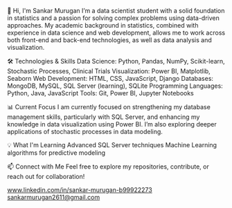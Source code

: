 👋 Hi, I'm Sankar Murugan
I’m a data scientist student with a solid foundation in statistics and a passion for solving complex problems using data-driven approaches. My academic background in statistics, combined with experience in data science and web development, allows me to work across both front-end and back-end technologies, as well as data analysis and visualization.

🛠️ Technologies & Skills
Data Science: Python, Pandas, NumPy, Scikit-learn, Stochastic Processes, Clinical Trials
Visualization: Power BI, Matplotlib, Seaborn
Web Development: HTML, CSS, JavaScript, Django
Databases: MongoDB, MySQL, SQL Server (learning), SQLite
Programming Languages: Python, Java, JavaScript
Tools: Git, Power BI, Jupyter Notebooks

📊 Current Focus
I am currently focused on strengthening my database management skills, particularly with SQL Server, and enhancing my knowledge in data visualization using Power BI. I’m also exploring deeper applications of stochastic processes in data modeling.

💡 What I'm Learning
Advanced SQL Server techniques
Machine Learning algorithms for predictive modeling

📫 Connect with Me
Feel free to explore my repositories, contribute, or reach out for collaboration!


www.linkedin.com/in/sankar-murugan-b99922273
sankarmurugan2611@gmail.com                                            
                                                
